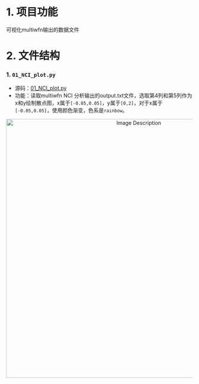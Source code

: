 # 1. 项目功能

可视化multiwfn输出的数据文件

# 2. 文件结构



### 1. `01_NCI_plot.py`

- 源码：[01_NCI_plot.py](01_NCI_plot.py)
- 功能：读取multiwfn NCI 分析输出的output.txt文件，选取第4列和第5列作为x和y绘制散点图，x属于`[-0.05,0.05]`，y属于`[0,2]`，对于x属于`[-0.05,0.05]`，使用颜色渐变，色系是`rainbow`。

<p align="center">
<img src="https://19640810.xyz/05_image/01_imageHost/20240721-205053.png" alt="Image Description" width="700">
</p>

